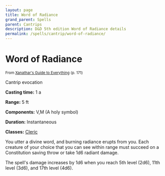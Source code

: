```yaml
---
layout: page
title: Word of Radiance
grand_parent: Spells
parent: Cantrips 
description: D&D 5th edition Word of Radiance details
permalink: /spells/cantrip/word-of-radiance/
---
```


# Word of Radiance

<small>From <a target="_blank" href="https://dnd.wizards.com/products/tabletop-games/rpg-products/xanathars-guide-everything">Xanathar's Guide to Everything</a> (p. 171)</small>

Cantrip evocation

**Casting time:** 1 a

**Range:** 5 ft

**Components:** V,M (A holy symbol)

**Duration:** Instantaneous

**Classes:** [Cleric](/classes/cleric/)

You utter a divine word, and burning radiance erupts from you. Each creature of your choice that you can see within range must succeed on a Constitution saving throw or take 1d6 radiant damage.

   The spell's damage increases by 1d6 when you reach 5th level (2d6), 11th level (3d6), and 17th level (4d6).